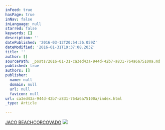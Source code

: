```yaml
---
inFeed: true
hasPage: true
inNav: false
inLanguage: null
starred: false
keywords: []
description: ''
datePublished: '2016-03-12T20:54:36.059Z'
dateModified: '2016-01-31T19:37:08.203Z'
title: ''
author: []
sourcePath: _posts/2016-01-31-ca3ed43a-944d-42b7-a831-764a6a75100a.md
published: true
authors: []
publisher:
  name: null
  domain: null
  url: null
  favicon: null
url: ca3ed43a-944d-42b7-a831-764a6a75100a/index.html
_type: Article

---
```

[JACO BEACH][0][CORCOVADO][1]
![](https://the-grid-user-content.s3-us-west-2.amazonaws.com/1227e68d-9058-4483-aba0-d3c913eb7769.jpg)

[0]: http://www.costaricatraveldesk.com/
[1]: sportfishing.io